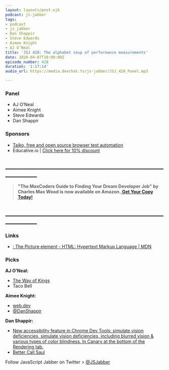 ```yaml
---
layout: layouts/post.njk
podcast: js-jabber
tags:
- podcast
- js_jabber
- Dan Shappir
- Steve Edwards
- Aimee Knight
- AJ O’Neal
title: 'JSJ 428: The alphabet soup of performance measurements'
date: 2020-04-07T10:00:00Z
episode_number: 428
duration: '1:17:14'
audio_url: https://media.devchat.tv/js-jabber/JSJ_428_Panel.mp3

---
```

### **Panel**

* AJ O’Neal
* Aimee Knight
* Steve Edwards
* Dan Shappir


### **Sponsors**

* [Taiko, free and open source browser test automation](https://taiko.dev/)
* Educative.io | [Click here for 10% discount](http://educative.io/)
## **____________________________________________________________**


> **"The MaxCoders Guide to Finding Your Dream Developer Job" by Charles Max Wood is now available on Amazon.**[ **Get Your Copy Today!**](https://www.amazon.com/gp/product/B081MBL5C9/ref=as_li_ss_tl?ie=UTF8&linkCode=sl1&tag=devchattv-20&linkId=9d61363241636e2546ef46abba198746&language=en_US)

## **____________________________________________________________**

### **Links**

* [<picture>: The Picture element \- HTML: Hypertext Markup Language \| MDN](https://developer.mozilla.org/en-US/docs/Web/HTML/Element/picture)


### **Picks**

**AJ O’Neal:**

* [The Way of Kings](https://amzn.to/38KgxiU)
* Taco Bell


**Aimee Knight:**

* [web\.dev](https://web.dev/)
* [@DanShappir](https://twitter.com/DanShappir?ref_src=twsrc%5Egoogle%7Ctwcamp%5Eserp%7Ctwgr%5Eauthor)

**Dan Shappir:**

* [New accessibility feature in Chrome Dev Tools: simulate vision deficiencies, simulate vision deficiencies, including blurred vision & various types of color blindness. In Canary at the bottom of the Rendering tab.](https://developers.google.com/web/updates/2020/03/devtools)
* [Better Call Saul](https://www.amc.com/shows/better-call-saul)


Follow JavaScript Jabber on Twitter > [@JSJabber](https://twitter.com/JSJabber)